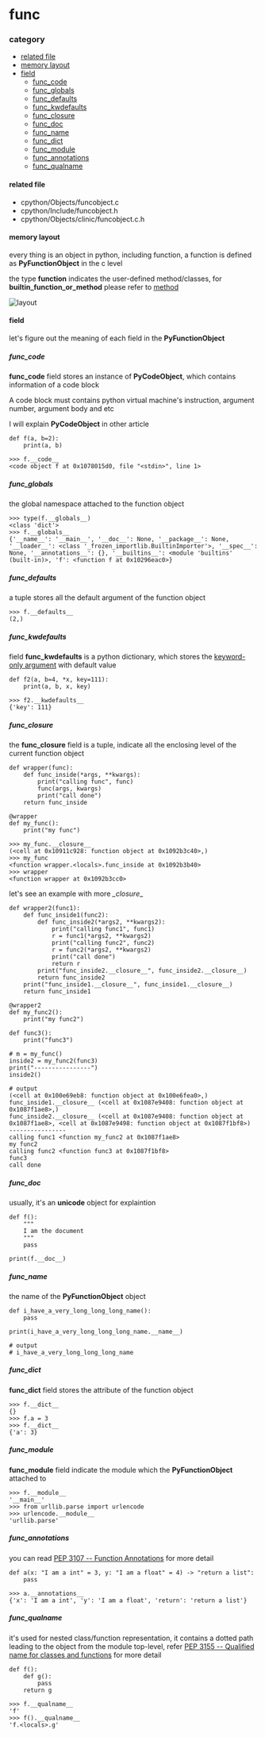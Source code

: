 # func

### category

* [related file](#related-file)
* [memory layout](#memory-layout)
* [field](#field)
	* [func_code](#func_code)
	* [func_globals](#func_globals)
	* [func_defaults](#func_defaults)
	* [func_kwdefaults](#func_kwdefaults)
	* [func_closure](#func_closure)
	* [func_doc](#func_doc)
	* [func_name](#func_name)
	* [func_dict](#func_dict)
	* [func_module](#func_module)
	* [func_annotations](#func_annotations)
	* [func_qualname](#func_qualname)

#### related file
* cpython/Objects/funcobject.c
* cpython/Include/funcobject.h
* cpython/Objects/clinic/funcobject.c.h

#### memory layout

every thing is an object in python, including function, a function is defined as **PyFunctionObject** in the c level

the type **function** indicates the user-defined method/classes, for **builtin_function_or_method** please refer to [method](https://github.com/zpoint/CPython-Internals/blob/master/BasicObject/method/method.md)

![layout](https://github.com/zpoint/CPython-Internals/blob/master/BasicObject/func/layout.png)

#### field

let's figure out the meaning of each field in the **PyFunctionObject**

##### func_code

**func_code** field stores an instance of **PyCodeObject**, which contains information of a code block

A code block must contains python virtual machine's instruction, argument number, argument
body and etc

I will explain **PyCodeObject** in other article

	def f(a, b=2):
    	print(a, b)

	>>> f.__code__
	<code object f at 0x1078015d0, file "<stdin>", line 1>

##### func_globals

the global namespace attached to the function object

	>>> type(f.__globals__)
	<class 'dict'>
    >>> f.__globals__
    {'__name__': '__main__', '__doc__': None, '__package__': None, '__loader__': <class '_frozen_importlib.BuiltinImporter'>, '__spec__': None, '__annotations__': {}, '__builtins__': <module 'builtins' (built-in)>, 'f': <function f at 0x10296eac0>}

##### func_defaults

a tuple stores all the default argument of the function object

	>>> f.__defaults__
	(2,)

##### func_kwdefaults

field **func_kwdefaults** is a python dictionary, which stores the [keyword-only argument](https://www.python.org/dev/peps/pep-3102/) with default value

    def f2(a, b=4, *x, key=111):
        print(a, b, x, key)

    >>> f2.__kwdefaults__
    {'key': 111}

##### func_closure

the **func_closure** field is a tuple, indicate all the enclosing level of the current function object

    def wrapper(func):
        def func_inside(*args, **kwargs):
            print("calling func", func)
            func(args, kwargs)
            print("call done")
        return func_inside

    @wrapper
    def my_func():
        print("my func")

	>>> my_func.__closure__
	(<cell at 0x10911c928: function object at 0x1092b3c40>,)
    >>> my_func
    <function wrapper.<locals>.func_inside at 0x1092b3b40>
    >>> wrapper
    <function wrapper at 0x1092b3cc0>

let's see an example with more _\_closure_\_


    def wrapper2(func1):
        def func_inside1(func2):
            def func_inside2(*args2, **kwargs2):
                print("calling func1", func1)
                r = func1(*args2, **kwargs2)
                print("calling func2", func2)
                r = func2(*args2, **kwargs2)
                print("call done")
                return r
            print("func_inside2.__closure__", func_inside2.__closure__)
            return func_inside2
        print("func_inside1.__closure__", func_inside1.__closure__)
        return func_inside1

    @wrapper2
    def my_func2():
        print("my func2")

    def func3():
        print("func3")

    # m = my_func()
    inside2 = my_func2(func3)
    print("----------------")
    inside2()

    # output
    (<cell at 0x100e69eb8: function object at 0x100e6fea0>,)
    func_inside1.__closure__ (<cell at 0x1087e9408: function object at 0x1087f1ae8>,)
    func_inside2.__closure__ (<cell at 0x1087e9408: function object at 0x1087f1ae8>, <cell at 0x1087e9498: function object at 0x1087f1bf8>)
    ----------------
    calling func1 <function my_func2 at 0x1087f1ae8>
    my func2
    calling func2 <function func3 at 0x1087f1bf8>
    func3
    call done


##### func_doc

usually, it's an **unicode** object for explaintion

    def f():
        """
        I am the document
        """
        pass

    print(f.__doc__)

##### func_name

the name of the **PyFunctionObject** object

    def i_have_a_very_long_long_long_name():
        pass

    print(i_have_a_very_long_long_long_name.__name__)

	# output
    # i_have_a_very_long_long_long_name

##### func_dict

**func_dict** field stores the attribute of the function object

	>>> f.__dict__
	{}
    >>> f.a = 3
    >>> f.__dict__
    {'a': 3}

##### func_module

**func_module** field indicate the module which the **PyFunctionObject** attached to

	>>> f.__module__
	'__main__'
    >>> from urllib.parse import urlencode
    >>> urlencode.__module__
    'urllib.parse'

##### func_annotations

you can read [PEP 3107 -- Function Annotations](https://www.python.org/dev/peps/pep-3107/) for more detail

	def a(x: "I am a int" = 3, y: "I am a float" = 4) -> "return a list":
    	pass

	>>> a.__annotations__
	{'x': 'I am a int', 'y': 'I am a float', 'return': 'return a list'}

##### func_qualname

it's used for nested class/function representation, it contains a dotted path leading to the object from the module top-level, refer [PEP 3155 -- Qualified name for classes and functions](https://www.python.org/dev/peps/pep-3155/) for more detail

	def f():
    	def g():
        	pass
        return g

	>>> f.__qualname__
	'f'
    >>> f().__qualname__
    'f.<locals>.g'


